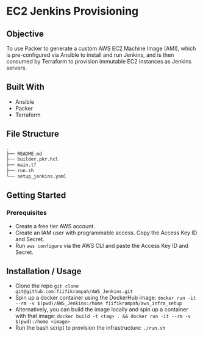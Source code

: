 # EC2 Jenkins Provisioning

## Objective

To use Packer to generate a custom AWS EC2 Machine Image (AMI),
which is pre-configured via Ansible to install and run Jenkins,
and is then consumed by Terraform to provision immutable EC2 instances
as Jenkins servers.

## Built With

- Ansible
- Packer
- Terraform

## File Structure

```bash
.
├── README.md
├── builder.pkr.hcl
├── main.tf
├── run.sh
└── setup_jenkins.yaml
```

## Getting Started

### Prerequisites

- Create a free tier AWS account.
- Create an IAM user with programmable access. Copy the Access Key ID and Secret.
- Run `aws configure` via the AWS CLI and paste the Access Key ID and Secret.

## Installation / Usage

- Clone the repo
`git clone git@github.com:fiifikrampah/AWS_Jenkins.git`
- Spin up a docker container using the DockerHub image:
`docker run -it --rm -v $(pwd)/AWS_Jenkins:/home fiifikrampah/aws_infra_setup`
- Alternatively, you can build the image locally and spin up a container with that image:
`docker build -t <tag> . && docker run -it --rm -v $(pwd):/home <image>`
- Run the bash script to provision the infrastructure: `./run.sh`
